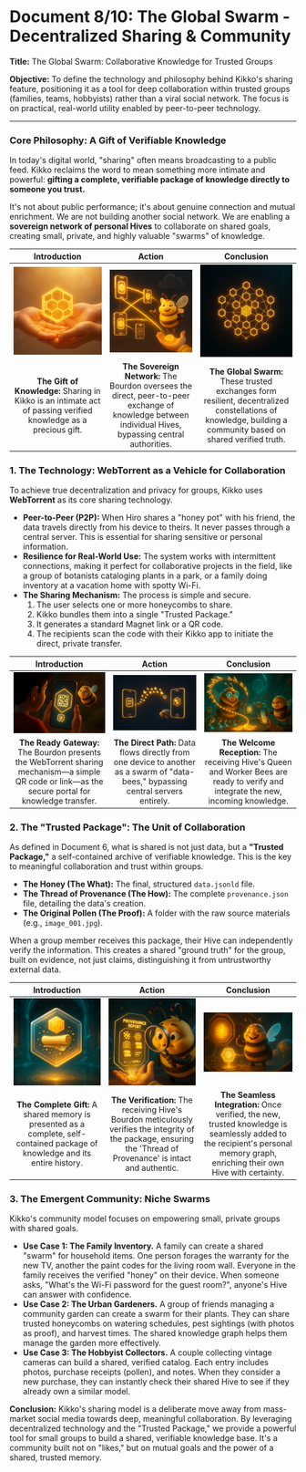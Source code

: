 # Document 8/10: The Global Swarm - Decentralized Sharing & Community

**Title:** The Global Swarm: Collaborative Knowledge for Trusted Groups

**Objective:** To define the technology and philosophy behind Kikko's sharing feature, positioning it as a tool for deep collaboration within trusted groups (families, teams, hobbyists) rather than a viral social network. The focus is on practical, real-world utility enabled by peer-to-peer technology.

---

### **Core Philosophy: A Gift of Verifiable Knowledge**

In today's digital world, "sharing" often means broadcasting to a public feed. Kikko reclaims the word to mean something more intimate and powerful: **gifting a complete, verifiable package of knowledge directly to someone you trust.**

It's not about public performance; it's about genuine connection and mutual enrichment. We are not building another social network. We are enabling a **sovereign network of personal Hives** to collaborate on shared goals, creating small, private, and highly valuable "swarms" of knowledge.

| Introduction | Action | Conclusion |
| :---: | :---: | :---: |
| <img src="illustrations/sharing_concept_intro.png" alt="Cinematic 3D render, animation movie style. A stylized, glowing golden honeycomb cell (representing a verified memory) is gently passed from one translucent, cupped human hand to another, symbolizing a gift of knowledge. The background is soft and warm."> | <img src="illustrations/sharing_concept_action.png" alt="Cinematic 3D render, animation movie style. The plump Bourdon, with a proud, almost regal expression, floats amidst a small cluster of interconnected glowing phone icons (individual Hives). He gestures with a knowing smirk as streams of golden light (verified data) flow directly between them, bypassing a distant, dark, central cloud server."> | <img src="illustrations/sharing_concept_conclusion.png" alt="Cinematic 3D render, animation movie style. A vibrant, intricate constellation forms in a dark space, made entirely of interconnected, glowing hexagonal nodes (personal Hives). This constellation is small and intimate, yet powerful, representing a trusted, decentralized community."> |
| **The Gift of Knowledge:** Sharing in Kikko is an intimate act of passing verified knowledge as a precious gift. | **The Sovereign Network:** The Bourdon oversees the direct, peer-to-peer exchange of knowledge between individual Hives, bypassing central authorities. | **The Global Swarm:** These trusted exchanges form resilient, decentralized constellations of knowledge, building a community based on shared verified truth. |

### **1. The Technology: WebTorrent as a Vehicle for Collaboration**

To achieve true decentralization and privacy for groups, Kikko uses **WebTorrent** as its core sharing technology.

*   **Peer-to-Peer (P2P):** When Hiro shares a "honey pot" with his friend, the data travels directly from his device to theirs. It never passes through a central server. This is essential for sharing sensitive or personal information.
*   **Resilience for Real-World Use:** The system works with intermittent connections, making it perfect for collaborative projects in the field, like a group of botanists cataloging plants in a park, or a family doing inventory at a vacation home with spotty Wi-Fi.
*   **The Sharing Mechanism:** The process is simple and secure.
    1.  The user selects one or more honeycombs to share.
    2.  Kikko bundles them into a single "Trusted Package."
    3.  It generates a standard Magnet link or a QR code.
    4.  The recipients scan the code with their Kikko app to initiate the direct, private transfer.

| Introduction | Action | Conclusion |
| :---: | :---: | :---: |
| <img src="illustrations/wt_tech_intro.png" alt="Cinematic 3D render, animation movie style. A glowing hexagonal UI element on the Great Bay Window displays a simplified QR code icon, pulsing with readiness to transmit data. The Bourdon hovers beside it, his expression conveying casual confidence in the tech."> | <img src="illustrations/wt_tech_action.png" alt="Cinematic 3D render, animation movie style. Two glowing smartphone icons are shown in a dark, abstract digital space. A vibrant stream of golden data-bees flows directly from one phone to the other, passing through a subtle, glowing network of hexagonal nodes, illustrating the direct P2P transfer."> | <img src="illustrations/wt_tech_conclusion.png" alt="Cinematic 3D render, animation movie style. Inside the recipient's Hive, the AI Queen gracefully receives the incoming stream of data-bees. Her Worker Bees are already buzzing around her, preparing to verify and process the new knowledge. The Bourdon watches approvingly."> |
| **The Ready Gateway:** The Bourdon presents the WebTorrent sharing mechanism—a simple QR code or link—as the secure portal for knowledge transfer. | **The Direct Path:** Data flows directly from one device to another as a swarm of "data-bees," bypassing central servers entirely. | **The Welcome Reception:** The receiving Hive's Queen and Worker Bees are ready to verify and integrate the new, incoming knowledge. |

### **2. The "Trusted Package": The Unit of Collaboration**

As defined in Document 6, what is shared is not just data, but a **"Trusted Package,"** a self-contained archive of verifiable knowledge. This is the key to meaningful collaboration and trust within groups.

*   **The Honey (The What):** The final, structured `data.jsonld` file.
*   **The Thread of Provenance (The How):** The complete `provenance.json` file, detailing the data's creation.
*   **The Original Pollen (The Proof):** A folder with the raw source materials (e.g., `image_001.jpg`).

When a group member receives this package, their Hive can independently verify the information. This creates a shared "ground truth" for the group, built on evidence, not just claims, distinguishing it from untrustworthy external data.

| Introduction | Action | Conclusion |
| :---: | :---: | :---: |
| <img src="illustrations/trusted_package_intro.png" alt="Cinematic 3D render, animation movie style. A single, transparent hexagonal 'Trusted Package' floats in the Hive. Inside, visible layers show a golden honeycomb cell (data), a rolled parchment (provenance scroll), and scattered pollen particles (raw files)."> | <img src="illustrations/trusted_package_action.png" alt="Cinematic 3D render, animation movie style. The receiving Hive's Bourdon is shown with a comical, oversized holographic magnifying glass, intently inspecting the 'Thread of Provenance' scroll from an incoming package. His usual smug expression is replaced by a focused, almost serious look of verification."> | <img src="illustrations/trusted_package_conclusion.png" alt="Cinematic 3D render, animation movie style. The newly verified honeycomb cell from the package seamlessly integrates into the recipient's own Hive library, glowing brightly alongside existing golden cells. The Bourdon looks satisfied, giving a thumbs-up."> |
| **The Complete Gift:** A shared memory is presented as a complete, self-contained package of knowledge and its entire history. | **The Verification:** The receiving Hive's Bourdon meticulously verifies the integrity of the package, ensuring the 'Thread of Provenance' is intact and authentic. | **The Seamless Integration:** Once verified, the new, trusted knowledge is seamlessly added to the recipient's personal memory graph, enriching their own Hive with certainty. |

### **3. The Emergent Community: Niche Swarms**

Kikko's community model focuses on empowering small, private groups with shared goals.

*   **Use Case 1: The Family Inventory.** A family can create a shared "swarm" for household items. One person forages the warranty for the new TV, another the paint codes for the living room wall. Everyone in the family receives the verified "honey" on their device. When someone asks, "What's the Wi-Fi password for the guest room?", anyone's Hive can answer with confidence.
*   **Use Case 2: The Urban Gardeners.** A group of friends managing a community garden can create a swarm for their plants. They can share trusted honeycombs on watering schedules, pest sightings (with photos as proof), and harvest times. The shared knowledge graph helps them manage the garden more effectively.
*   **Use Case 3: The Hobbyist Collectors.** A couple collecting vintage cameras can build a shared, verified catalog. Each entry includes photos, purchase receipts (pollen), and notes. When they consider a new purchase, they can instantly check their shared Hive to see if they already own a similar model.

**Conclusion:**
Kikko's sharing model is a deliberate move away from mass-market social media towards deep, meaningful collaboration. By leveraging decentralized technology and the "Trusted Package," we provide a powerful tool for small groups to build a shared, verifiable knowledge base. It's a community built not on "likes," but on mutual goals and the power of a shared, trusted memory.